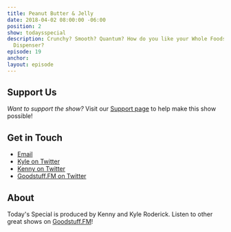 ```yaml
---
title: Peanut Butter & Jelly
date: 2018-04-02 08:00:00 -06:00
position: 2
show: todaysspecial
description: Crunchy? Smooth? Quantum? How do you like your Whole Foods Branded Bread
  Dispenser?
episode: 19
anchor: 
layout: episode
---
```




## Support Us
*Want to support the show?* Visit our [Support page](https://goodstuff.fm/support) to help make this show possible!

## Get in Touch
* [Email](mailto:kyle@goodstuff.fm)
* [Kyle on Twitter](http://twitter.com/dogburps)
* [Kenny on Twitter](http://twitter.com/pizzarobotics)
* [Goodstuff.FM on Twitter](http://twitter.com/goodstufffm)

## About
Today's Special is produced by Kenny and Kyle Roderick. Listen to other great shows on [Goodstuff.FM](http://goodstuff.fm/shows)!